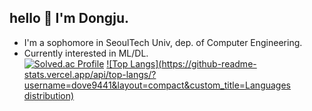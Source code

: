 ## hello :wave: I'm Dongju.
- I'm a sophomore in SeoulTech Univ, dep. of Computer Engineering.
- Currently interested in ML/DL.  
[![Solved.ac Profile](http://mazassumnida.wtf/api/v2/generate_badge?boj=dove9441)](https://solved.ac/dove9441/)
[![Top Langs](https://github-readme-stats.vercel.app/api/top-langs/?username=dove9441&layout=compact&custom_title=Languages distribution)](https://github.com/anuraghazra/github-readme-stats?tab=readme-ov-file#github-stats-card)